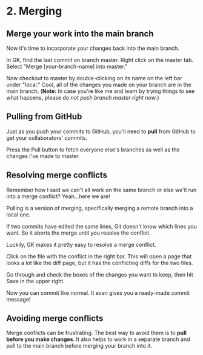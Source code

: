 # 2. Merging

## Merge your work into the main branch

Now it's time to incorporate your changes back into the main branch.

In GK, find the last commit on branch master. Right click on the master tab.
Select "Merge [your-branch-name] into master."

Now checkout to master by double-clicking on its name on the left bar under
"local." Cool, all of the changes you made on your branch are in the main
branch. (**Note:** In case you're like me and learn by trying things to see
what happens, please *do not push branch master right now*.)

## Pulling from GitHub

Just as you push your commits to GitHub, you'll need to **pull** from GitHub to
get your collaborators' commits.

Press the Pull button to fetch everyone else's branches as well as the changes
I've made to master.

## Resolving merge conflicts

Remember how I said we can't all work on the same branch or else we'll run into
a merge conflict? Yeah...here we are!

Pulling is a version of merging, specifically merging a remote branch into a
local one.

If two commits have edited the same lines, Git doesn't know which lines you
want. So it aborts the merge until you resolve the conflict.

Luckily, GK makes it pretty easy to resolve a merge conflict.

Click on the file with the conflict in the right bar. This will open a page
that looks a lot like the diff page, but it has the conflicting diffs for the
two files.

Go through and check the boxes of the changes you want to keep, then hit Save
in the upper right.

Now you can commit like normal. It even gives you a ready-made commit message!

## Avoiding merge conflicts

Merge conflicts can be frustrating. The best way to avoid them is to **pull
before you make changes**. It also helps to work in a separate branch and pull
to the main branch before merging your branch into it.
